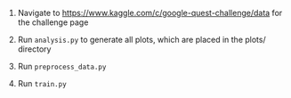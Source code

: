 1. Navigate to https://www.kaggle.com/c/google-quest-challenge/data for the challenge page

2. Run `analysis.py` to generate all plots, which are placed in the plots/ directory

3. Run `preprocess_data.py`

4. Run `train.py`
